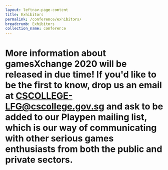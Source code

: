 ```yaml
---
layout: leftnav-page-content
title: Exhibitors
permalink: /conference/exhibitors/
breadcrumb: Exhibitors
collection_name: conference
---
```


# More information about gamesXchange 2020 will be released in due time! If you'd like to be the first to know, drop us an email at <CSCOLLEGE-LFG@cscollege.gov.sg> and ask to be added to our Playpen mailing list, which is our way of communicating with other serious games enthusiasts from both the public and private sectors.
